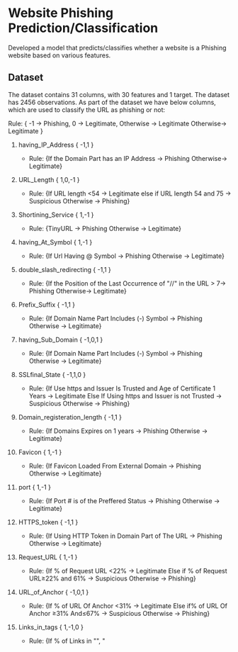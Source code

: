 # Website Phishing Prediction/Classification

Developed a model that predicts/classifies whether a website is a Phishing website based on various features.

## Dataset
The dataset contains 31 columns, with 30 features and 1 target. The dataset has 2456 observations. As part of the dataset we have below columns, which are used to classify the URL as phishing or not:

Rule: { -1 → Phishing, 0 → Legitimate, Otherwise → Legitimate   Otherwise→ Legitimate }



1. having_IP_Address { -1,1 }  
      * Rule: {If the Domain Part has an IP Address → Phishing   Otherwise→ Legitimate}

2. URL_Length { 1,0,-1 }   
      * Rule: {If URL length <54 → Legitimate  else if URL length 54 and 75 → Suspicious   Otherwise → Phishing}

3. Shortining_Service { 1,-1 }   
      * Rule: {TinyURL → Phishing   Otherwise → Legitimate}

4. having_At_Symbol { 1,-1 }   
      * Rule: {If Url Having @ Symbol → Phishing   Otherwise → Legitimate}

5. double_slash_redirecting { -1,1 }   
      * Rule:  {If the Position of the Last Occurrence of "//" in the URL > 7→ Phishing      Otherwise→ Legitimate}

6. Prefix_Suffix { -1,1 } 
      * Rule:  {If Domain Name Part Includes (-) Symbol → Phishing    Otherwise → Legitimate}

7. having_Sub_Domain { -1,0,1 }    
      * Rule: {If Domain Name Part Includes (-) Symbol → Phishing     Otherwise → Legitimate}

8. SSLfinal_State { -1,1,0 }   
      * Rule: {If Use https and Issuer Is Trusted and Age of Certificate 1 Years → Legitimate    Else If Using https and Issuer is not Trusted  → Suspicious       Otherwise → Phishing}

9. Domain_registeration_length { -1,1 } 
      * Rule: {If Domains Expires on 1 years → Phishing    Otherwise → Legitimate}

10. Favicon { 1,-1 }    
      * Rule: {If Favicon Loaded From External Domain → Phishing     Otherwise → Legitimate}

11. port { 1,-1 } 
      * Rule: {If Port # is of the Preffered Status → Phishing     Otherwise → Legitimate}

12. HTTPS_token { -1,1 }    
      * Rule: {If Using HTTP Token in Domain Part of The URL → Phishing     Otherwise → Legitimate}

13. Request_URL { 1,-1 } 
      * Rule: {If % of Request URL <22% → Legitimate     Else if % of Request URL≥22% and 61% → Suspicious     Otherwise → Phishing}

14. URL_of_Anchor { -1,0,1 }    
      * Rule:  {If % of URL Of Anchor <31%  → Legitimate      Else if% of URL Of Anchor ≥31% And≤67% → Suspicious       Otherwise → Phishing}

15. Links_in_tags { 1,-1,0 } 
      * Rule: {If % of Links in "<Meta>", "<Script>" and "<Link>"<17%  → Legitimate     Else if % of Links in <Meta>", "<Script>" and "<Link>" ≥17% And≤81% → Suspicious      Otherwise → Phishing}

16. SFH { -1,1,0 }    
      * Rule: {If SFH is "about: blank" Or Is Empty → Phishing      Else if SFH Refers To A Different Domain → Suspicious      Otherwise  → Legitimate}

17. Submitting_to_email { -1,1 }    
      * Rule: {If Using "mail()" or "mailto:" Function to Submit User Information → Phishing     Otherwise  → Legitimate}

18. Abnormal_URL { -1,1 }   
      * Rule: {If The Host Name Is Not Included In URL → Phishing     Otherwise → Legitimate}

19. Redirect { 0,1 }   
      * Rule: {If #ofRedirect Page≤1 → Legitimate     Else if #of Redirect Page≥2 And<4 → Suspicious     Otherwise → Phishing}

20. on_mouseover { 1,-1 }  
      * Rule: {If onMouseOver Changes Status Bar → Phishing      Else if It Does't Change Status Bar → Legitimate}

21. RightClick { 1,-1 }  
      * Rule: {If Right Click Disabled → Phishing     Otherwise → Legitimate}

22. popUpWidnow { 1,-1 }   
      * Rule: {If Popoup Window Contains Text Fields→ Phishing      Otherwise → Legitimate}

23. Iframe { 1,-1 }   
      * Rule: {If Using iframe → Phishing     Otherwise → Legitimate}

24. age_of_domain { -1,1 }   
      * Rule: {If Age Of Domain≥6 months → Legitimate     Otherwise → Phishing}

25. DNSRecord { -1,1 }   
      * Rule: {If no DNS Record For The Domain → Phishing     Otherwise → Legitimate}

26. web_traffic { -1,0,1 }   
      * Rule: {If Website Rank<100,000 → Legitimate     Else if Website Rank>100,000 → Suspicious     Otherwise → Phishing}

27. Page_Rank { -1,1 }   
      * Rule: {If PageRank<0.2 → Phishing     Otherwise → Legitimate}

28. Google_Index { 1,-1 }  
      * Rule: {If Webpage Indexed by Google → Legitimate      Otherwise → Phishing}

29. Links_pointing_to_page { 1,0,-1 }  
      * Rule: {If #Of Link Pointing to The Webpage=0 → Phishing     Else if #Of Link Pointing to The Webpage>0 and≤2 → Suspicious     Otherwise → Legitimate}

30. Statistical_report { -1,1 }  
      * Rule: {If Host Belongs to Top Phishing IPs or Top Phishing Domains → Phishing     Otherwise → Legitimate}

31. Result { -1,0 }  
      * Rule: {If  0 → Phishing    Else If 1 → Legitimate}
